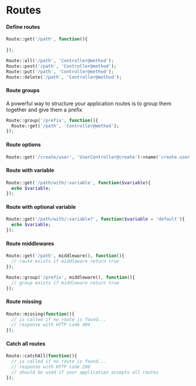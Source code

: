 # Routes

#### Define routes
```php
Route::get('/path', function(){
  
});

Route::all('/path', 'Controller@method');
Route::post('/path', 'Controller@method');
Route::put('/path', 'Controller@method');
Route::delete('/path', 'Controller@method');
```

#### Route groups
A powerful way to structure your application routes is to group them together and give them a prefix
```php
Route::group('/prefix', function(){
  Route::get('/path', 'Controller@method');
});
```

#### Route options
```php
Route::get('/create/user', 'UserController@create')->name('create.user');
```

#### Route with variable
```php
Route::get('/path/with/:variable', function($variable){
  echo $variable;
});
```

#### Route with optional variable
```php
Route::get('/path/with/:variable?', function($variable = 'default'){
  echo $variable;
});
```

#### Route middlewares
```php
Route::get('/path', middleware(), function(){
  // route exists if middleware return true
});

Route::group('/prefix', middleware(), function(){
  // group exists if middleware return true
});
```

#### Route missing
```php
Route::missing(function(){
  // is called if no route is found... 
  // response with HTTP code 404
});
```

#### Catch all routes
```php
Route::catchAll(function(){
  // is called if no route is found... 
  // response with HTTP code 200
  // should be used if your application accepts all routes
});
```








